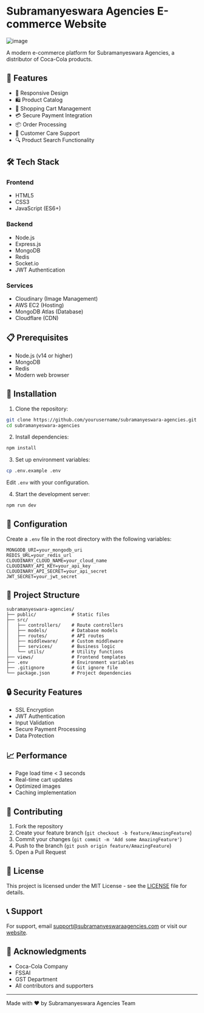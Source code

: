 # Subramanyeswara Agencies E-commerce Website

![image](https://github.com/user-attachments/assets/81b93341-057c-4f2f-976c-a06464d8e035)


A modern e-commerce platform for Subramanyeswara Agencies, a distributor of Coca-Cola products.

## 🚀 Features

- 📱 Responsive Design
- 🛍️ Product Catalog
- 🛒 Shopping Cart Management
- 💳 Secure Payment Integration
- 📦 Order Processing
- 👥 Customer Care Support
- 🔍 Product Search Functionality

## 🛠️ Tech Stack

### Frontend
- HTML5
- CSS3
- JavaScript (ES6+)

### Backend
- Node.js
- Express.js
- MongoDB
- Redis
- Socket.io
- JWT Authentication

### Services
- Cloudinary (Image Management)
- AWS EC2 (Hosting)
- MongoDB Atlas (Database)
- Cloudflare (CDN)

## 📋 Prerequisites

- Node.js (v14 or higher)
- MongoDB
- Redis
- Modern web browser

## 🚀 Installation

1. Clone the repository:
```bash
git clone https://github.com/yourusername/subramanyeswara-agencies.git
cd subramanyeswara-agencies
```

2. Install dependencies:
```bash
npm install
```

3. Set up environment variables:
```bash
cp .env.example .env
```
Edit `.env` with your configuration.

4. Start the development server:
```bash
npm run dev
```

## 🔧 Configuration

Create a `.env` file in the root directory with the following variables:

```env
MONGODB_URI=your_mongodb_uri
REDIS_URL=your_redis_url
CLOUDINARY_CLOUD_NAME=your_cloud_name
CLOUDINARY_API_KEY=your_api_key
CLOUDINARY_API_SECRET=your_api_secret
JWT_SECRET=your_jwt_secret
```

## 📁 Project Structure

```
subramanyeswara-agencies/
├── public/             # Static files
├── src/
│   ├── controllers/    # Route controllers
│   ├── models/         # Database models
│   ├── routes/         # API routes
│   ├── middleware/     # Custom middleware
│   ├── services/       # Business logic
│   └── utils/          # Utility functions
├── views/              # Frontend templates
├── .env                # Environment variables
├── .gitignore          # Git ignore file
└── package.json        # Project dependencies
```

## 🔒 Security Features

- SSL Encryption
- JWT Authentication
- Input Validation
- Secure Payment Processing
- Data Protection

## 📈 Performance

- Page load time < 3 seconds
- Real-time cart updates
- Optimized images
- Caching implementation

## 🤝 Contributing

1. Fork the repository
2. Create your feature branch (`git checkout -b feature/AmazingFeature`)
3. Commit your changes (`git commit -m 'Add some AmazingFeature'`)
4. Push to the branch (`git push origin feature/AmazingFeature`)
5. Open a Pull Request

## 📝 License

This project is licensed under the MIT License - see the [LICENSE](LICENSE) file for details.

## 📞 Support

For support, email support@subramanyeswaraagencies.com or visit our [website](https://subramanyeswaraagencies.com).

## 🙏 Acknowledgments

- Coca-Cola Company
- FSSAI
- GST Department
- All contributors and supporters

---

Made with ❤️ by Subramanyeswara Agencies Team
